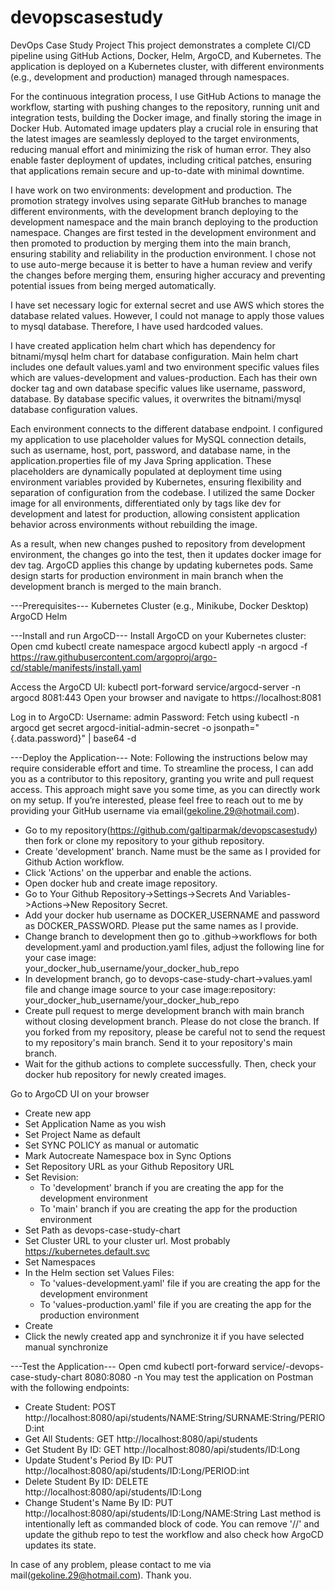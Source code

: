 # devopscasestudy
DevOps Case Study Project
This project demonstrates a complete CI/CD pipeline using GitHub Actions, Docker, Helm, ArgoCD, and Kubernetes. The application is deployed on a Kubernetes cluster, with different environments (e.g., development and production) managed through namespaces.

For the continuous integration process, I use GitHub Actions to manage the workflow, starting with pushing changes to the repository, running unit and integration tests, building the Docker image, and finally storing the image in Docker Hub. Automated image updaters play a crucial role in ensuring that the latest images are seamlessly deployed to the target environments, reducing manual effort and minimizing the risk of human error. They also enable faster deployment of updates, including critical patches, ensuring that applications remain secure and up-to-date with minimal downtime.

I have work on two environments: development and production. The promotion strategy involves using separate GitHub branches to manage different environments, with the development branch deploying to the development namespace and the main branch deploying to the production namespace. Changes are first tested in the development environment and then promoted to production by merging them into the main branch, ensuring stability and reliability in the production environment. I chose not to use auto-merge because it is better to have a human review and verify the changes before merging them, ensuring higher accuracy and preventing potential issues from being merged automatically.

I have set necessary logic for external secret and use AWS which stores the database related values. However, I could not manage to apply those values to mysql database. Therefore, I have used hardcoded values.

I have created application helm chart which has dependency for bitnami/mysql helm chart for database configuration. Main helm chart includes one default values.yaml and two environment specific values files which are values-development and values-production. Each has their own docker tag and own database specific values like username, password, database. By database specific values, it overwrites the bitnami/mysql database configuration values.

Each environment connects to the different database endpoint. I configured my application to use placeholder values for MySQL connection details, such as username, host, port, password, and database name, in the application.properties file of my Java Spring application. These placeholders are dynamically populated at deployment time using environment variables provided by Kubernetes, ensuring flexibility and separation of configuration from the codebase. I utilized the same Docker image for all environments, differentiated only by tags like dev for development and latest for production, allowing consistent application behavior across environments without rebuilding the image.

As a result, when new changes pushed to repository from development environment, the changes go into the test, then it updates docker image for dev tag. ArgoCD applies this change by updating kubernetes pods. Same design starts for production environment in main branch when the development branch is merged to the main branch.

---Prerequisites---
Kubernetes Cluster (e.g., Minikube, Docker Desktop)
ArgoCD
Helm

---Install and run ArgoCD---
Install ArgoCD on your Kubernetes cluster:
Open cmd
kubectl create namespace argocd
kubectl apply -n argocd -f https://raw.githubusercontent.com/argoproj/argo-cd/stable/manifests/install.yaml

Access the ArgoCD UI:
kubectl port-forward service/argocd-server -n argocd 8081:443
Open your browser and navigate to https://localhost:8081

Log in to ArgoCD:
Username: admin
Password: Fetch using kubectl -n argocd get secret argocd-initial-admin-secret -o jsonpath="{.data.password}" | base64 -d

---Deploy the Application---
Note: Following the instructions below may require considerable effort and time. To streamline the process, I can add you as a contributor to this repository, granting you write and pull request access. This approach might save you some time, as you can directly work on my setup. If you’re interested, please feel free to reach out to me by providing your GitHub username via email(gekoline.29@hotmail.com).

- Go to my repository(https://github.com/galtiparmak/devopscasestudy) then fork or clone my repository to your github repository.
- Create 'development' branch. Name must be the same as I provided for Github Action workflow.
- Click 'Actions' on the upperbar and enable the actions.
- Open docker hub and create image repository.
- Go to Your Github Repository->Settings->Secrets And Variables->Actions->New Repository Secret.
- Add your docker hub username as DOCKER_USERNAME and password as DOCKER_PASSWORD. Please put the same names as I provide.
- Change branch to development then go to .github->workflows for both development.yaml and production.yaml files, adjust the following line for your case image:    
  your_docker_hub_username/your_docker_hub_repo
- In development branch, go to devops-case-study-chart->values.yaml file and change image source to your case
  image:repository: your_docker_hub_username/your_docker_hub_repo
- Create pull request to merge development branch with main branch without closing development branch. Please do not close the branch.
  If you forked from my repository, please be careful not to send the request to my repository's main branch. Send it to your repository's main branch.
- Wait for the github actions to complete successfully. Then, check your docker hub repository for newly created images.

Go to ArgoCD UI on your browser
- Create new app
 - Set Application Name as you wish
 - Set Project Name as default
 - Set SYNC POLICY as manual or automatic
 - Mark Autocreate Namespace box in Sync Options
 - Set Repository URL as your Github Repository URL
 - Set Revision:
    - To 'development' branch if you are creating the app for the development environment
    - To 'main' branch if you are creating the app for the production environment
 - Set Path as devops-case-study-chart
 - Set Cluster URL to your cluster url. Most probably https://kubernetes.default.svc
 - Set Namespaces
 - In the Helm section set Values Files:
    - To 'values-development.yaml' file if you are creating the app for the development environment
    - To 'values-production.yaml' file if you are creating the app for the production environment
 - Create
- Click the newly created app and synchronize it if you have selected manual synchronize

---Test the Application---
Open cmd
kubectl port-forward service/<your-app-name>-devops-case-study-chart 8080:8080 -n <your-namespace>
You may test the application on Postman with the following endpoints:
 - Create Student: POST http://localhost:8080/api/students/NAME:String/SURNAME:String/PERIOD:int
 - Get All Students: GET http://localhost:8080/api/students
 - Get Student By ID: GET http://localhost:8080/api/students/ID:Long
 - Update Student's Period By ID: PUT http://localhost:8080/api/students/ID:Long/PERIOD:int
 - Delete Student By ID: DELETE http://localhost:8080/api/students/ID:Long
 - Change Student's Name By ID: PUT http://localhost:8080/api/students/ID:Long/NAME:String
Last method is intentionally left as commanded block of code. You can remove '//' and update the github repo to test the workflow and also check
how ArgoCD updates its state.
 
In case of any problem, please contact to me via mail(gekoline.29@hotmail.com).
Thank you.
